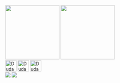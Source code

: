 <div>
  <a>
    <img height="170em" src="https://github-readme-stats.vercel.app/api?username=Duda-Rabelo&show_icons=true&theme=material-palenight&text_color=ffffff&count_private=true" />
  </a>
  <a>
    <img height="170em" src="https://github-readme-stats.vercel.app/api/top-langs/?username=Duda-Rabelo&layout=compact&theme=material-palenight&text_color=ffffff" />
  </a>
</div>

<div style="display: inline-block">
  <img aling="center" alt="Duda-HTML" height="35em" src="https://cdn.jsdelivr.net/gh/devicons/devicon@latest/icons/html5/html5-original.svg" />  
  <img aling="center" alt="Duda-CSS" height="35em" src="https://cdn.jsdelivr.net/gh/devicons/devicon@latest/icons/css3/css3-original.svg" />
  <img aling="center" alt="Duda-JS" height="35em" src="https://cdn.jsdelivr.net/gh/devicons/devicon@latest/icons/javascript/javascript-original.svg" />
</div>

<div>
  <a href="https://www.linkedin.com/in/duda-rabelo-dev-3003l97/" target="_blank"><img src="https://img.shields.io/badge/LinkedIn-0077B5?style=for-the-badge&logo=linkedin&logoColor=white"></a>
  <a href="emailto:duda.dev.io@gmail.com"><img src="https://img.shields.io/badge/Gmail-D14836?style=for-the-badge&logo=gmail&logoColor=white"</a>
</div>

